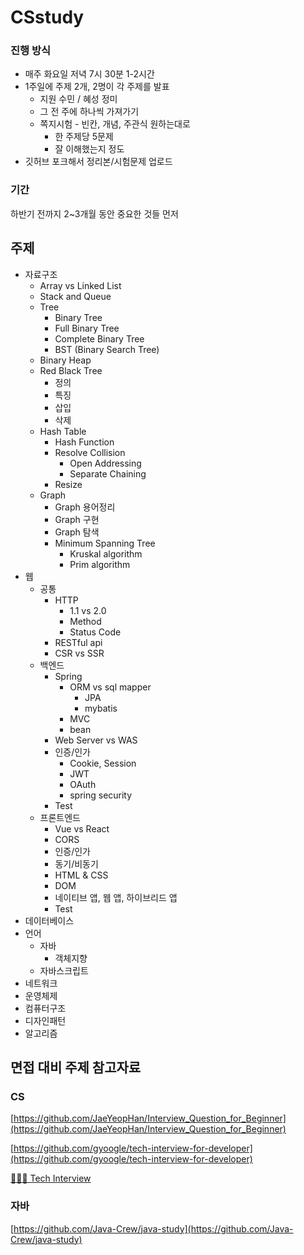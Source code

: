 # CSstudy

### 진행 방식

- 매주 화요일 저녁 7시 30분 1-2시간
- 1주일에 주제 2개, 2명이 각 주제를 발표
    - 지원 수민 / 혜성 정미
    - 그 전 주에 하나씩 가져가기
    - 쪽지시험 - 빈칸, 개념, 주관식 원하는대로
        - 한 주제당 5문제
        - 잘 이해했는지 정도
- 깃허브 포크해서 정리본/시험문제 업로드

### 기간

하반기 전까지 2~3개월 동안 중요한 것들 먼저

## 주제

- 자료구조
    - Array vs Linked List
    - Stack and Queue
    - Tree
        - Binary Tree
        - Full Binary Tree
        - Complete Binary Tree
        - BST (Binary Search Tree)
    - Binary Heap
    - Red Black Tree
        - 정의
        - 특징
        - 삽입
        - 삭제
    - Hash Table
        - Hash Function
        - Resolve Collision
            - Open Addressing
            - Separate Chaining
        - Resize
    - Graph
        - Graph 용어정리
        - Graph 구현
        - Graph 탐색
        - Minimum Spanning Tree
            - Kruskal algorithm
            - Prim algorithm
- 웹
    - 공통
        - HTTP
            - 1.1 vs 2.0
            - Method
            - Status Code
        - RESTful api
        - CSR vs SSR
    - 백엔드
        - Spring
            - ORM vs sql mapper
                - JPA
                - mybatis
            - MVC
            - bean
        - Web Server vs WAS
        - 인증/인가
            - Cookie, Session
            - JWT
            - OAuth
            - spring security
        - Test
    - 프론트엔드
        - Vue vs React
        - CORS
        - 인증/인가
        - 동기/비동기
        - HTML & CSS
        - DOM
        - 네이티브 앱, 웹 앱, 하이브리드 앱
        - Test
- 데이터베이스
- 언어
    - 자바
        - 객체지향
    - 자바스크립트
- 네트워크
- 운영체제
- 컴퓨터구조
- 디자인패턴
- 알고리즘

## 면접 대비 주제 참고자료

### CS

[https://github.com/JaeYeopHan/Interview_Question_for_Beginner](https://github.com/JaeYeopHan/Interview_Question_for_Beginner)

[https://github.com/gyoogle/tech-interview-for-developer](https://github.com/gyoogle/tech-interview-for-developer)

[👨🏻‍💻 Tech Interview](https://gyoogle.dev/blog/)

### 자바

[https://github.com/Java-Crew/java-study](https://github.com/Java-Crew/java-study)
